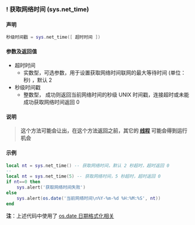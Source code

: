 ### \! 获取网络时间 \(**sys\.net\_time**\)


#### 声明
```lua
秒级时间戳 = sys.net_time([ 超时时间 ])
```


#### 参数及返回值
- 超时时间
    - 实数型，可选参数，用于设置获取网络时间联网的最大等待时间 (单位：秒) ，默认 2
- 秒级时间戳
    - 整数型， 成功则返回当前网络时间的秒级 UNIX 时间戳，连接超时或未能成功获取网络时间返回 0


#### 说明  
> **这个方法可能会让出，在这个方法返回之前，其它的 [线程](/Handbook/thread/README.md) 可能会得到运行机会**  


#### 示例  
```lua
local nt = sys.net_time() -- 获取网络时间，默认 2 秒超时，超时返回 0
--
local nt = sys.net_time(5) -- 获取网络时间，5 秒超时，超时返回 0
if nt==0 then
    sys.alert('获取网络时间失败')
else
    sys.alert(os.date('当前网络时间\n%Y-%m-%d %H:%M:%S', nt))
end
```
**注**：上述代码中使用了 [os\.date 日期格式化相关](/Handbook/supplement/os.date.md)  

